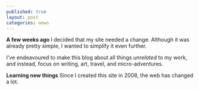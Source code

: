 ```yaml
---
published: true
layout: post
categories: news
---
```


**A few weeks ago** I decided that my site needed a change. Although it was already pretty simple, I wanted to simplify it even further.

I've endeavoured to make this blog about all things _unrelated_ to my work, and instead, focus on writing, art, travel, and micro-adventures.

**Learning new things**
Since I created this site in 2008, the web has changed a lot.